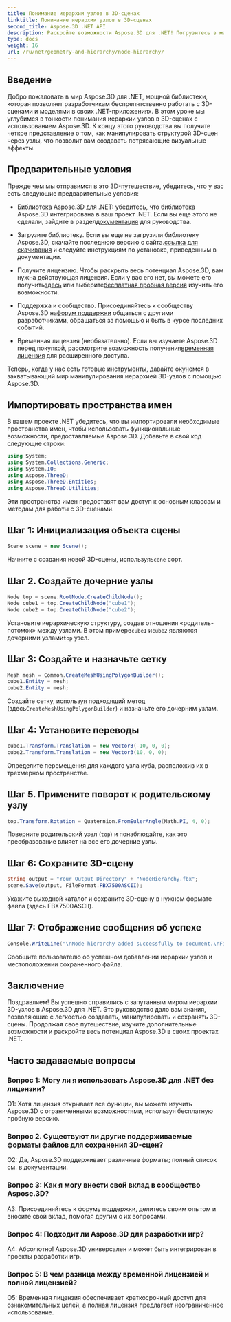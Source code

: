 ```yaml
---
title: Понимание иерархии узлов в 3D-сценах
linktitle: Понимание иерархии узлов в 3D-сценах
second_title: Aspose.3D .NET API
description: Раскройте возможности Aspose.3D для .NET! Погрузитесь в манипулирование иерархией узлов с помощью этого пошагового руководства. Создавайте потрясающие 3D-сцены без особых усилий.
type: docs
weight: 16
url: /ru/net/geometry-and-hierarchy/node-hierarchy/
---
```

## Введение

Добро пожаловать в мир Aspose.3D для .NET, мощной библиотеки, которая позволяет разработчикам беспрепятственно работать с 3D-сценами и моделями в своих .NET-приложениях. В этом уроке мы углубимся в тонкости понимания иерархии узлов в 3D-сценах с использованием Aspose.3D. К концу этого руководства вы получите четкое представление о том, как манипулировать структурой 3D-сцен через узлы, что позволит вам создавать потрясающие визуальные эффекты.

## Предварительные условия

Прежде чем мы отправимся в это 3D-путешествие, убедитесь, что у вас есть следующие предварительные условия:

-  Библиотека Aspose.3D для .NET: убедитесь, что библиотека Aspose.3D интегрирована в ваш проект .NET. Если вы еще этого не сделали, зайдите в раздел[документация](https://reference.aspose.com/3d/net/) для руководства.

-  Загрузите библиотеку. Если вы еще не загрузили библиотеку Aspose.3D, скачайте последнюю версию с сайта.[ссылка для скачивания](https://releases.aspose.com/3d/net/) и следуйте инструкциям по установке, приведенным в документации.

-  Получите лицензию. Чтобы раскрыть весь потенциал Aspose.3D, вам нужна действующая лицензия. Если у вас его нет, вы можете его получить[здесь](https://purchase.aspose.com/buy) или выберите[бесплатная пробная версия](https://releases.aspose.com/) изучить его возможности.

- Поддержка и сообщество. Присоединяйтесь к сообществу Aspose.3D на[форум поддержки](https://forum.aspose.com/c/3d/18) общаться с другими разработчиками, обращаться за помощью и быть в курсе последних событий.

-  Временная лицензия (необязательно). Если вы изучаете Aspose.3D перед покупкой, рассмотрите возможность получения[временная лицензия](https://purchase.aspose.com/temporary-license/) для расширенного доступа.

Теперь, когда у нас есть готовые инструменты, давайте окунемся в захватывающий мир манипулирования иерархией 3D-узлов с помощью Aspose.3D.

## Импортировать пространства имен

В вашем проекте .NET убедитесь, что вы импортировали необходимые пространства имен, чтобы использовать функциональные возможности, предоставляемые Aspose.3D. Добавьте в свой код следующие строки:

```csharp
using System;
using System.Collections.Generic;
using System.IO;
using Aspose.ThreeD;
using Aspose.ThreeD.Entities;
using Aspose.ThreeD.Utilities;
```

Эти пространства имен предоставят вам доступ к основным классам и методам для работы с 3D-сценами.

## Шаг 1: Инициализация объекта сцены

```csharp
Scene scene = new Scene();
```

 Начните с создания новой 3D-сцены, используя`Scene` сорт.

## Шаг 2. Создайте дочерние узлы

```csharp
Node top = scene.RootNode.CreateChildNode();
Node cube1 = top.CreateChildNode("cube1");
Node cube2 = top.CreateChildNode("cube2");
```

 Установите иерархическую структуру, создав отношения «родитель-потомок» между узлами. В этом примере`cube1` и`cube2` являются дочерними узлами`top` узел.

## Шаг 3: Создайте и назначьте сетку

```csharp
Mesh mesh = Common.CreateMeshUsingPolygonBuilder();
cube1.Entity = mesh;
cube2.Entity = mesh;
```

Создайте сетку, используя подходящий метод (здесь`CreateMeshUsingPolygonBuilder`) и назначьте его дочерним узлам.

## Шаг 4: Установите переводы

```csharp
cube1.Transform.Translation = new Vector3(-10, 0, 0);
cube2.Transform.Translation = new Vector3(10, 0, 0);
```

Определите перемещения для каждого узла куба, расположив их в трехмерном пространстве.

## Шаг 5. Примените поворот к родительскому узлу

```csharp
top.Transform.Rotation = Quaternion.FromEulerAngle(Math.PI, 4, 0);
```

Поверните родительский узел (`top`) и понаблюдайте, как это преобразование влияет на все его дочерние узлы.

## Шаг 6: Сохраните 3D-сцену

```csharp
string output = "Your Output Directory" + "NodeHierarchy.fbx";
scene.Save(output, FileFormat.FBX7500ASCII);
```

Укажите выходной каталог и сохраните 3D-сцену в нужном формате файла (здесь FBX7500ASCII).

## Шаг 7: Отображение сообщения об успехе

```csharp
Console.WriteLine("\nNode hierarchy added successfully to document.\nFile saved at " + output);
```

Сообщите пользователю об успешном добавлении иерархии узлов и местоположении сохраненного файла.

## Заключение

Поздравляем! Вы успешно справились с запутанным миром иерархии 3D-узлов в Aspose.3D для .NET. Это руководство дало вам знания, позволяющие с легкостью создавать, манипулировать и сохранять 3D-сцены. Продолжая свое путешествие, изучите дополнительные возможности и раскройте весь потенциал Aspose.3D в своих проектах .NET.

## Часто задаваемые вопросы

### Вопрос 1: Могу ли я использовать Aspose.3D для .NET без лицензии?

О1: Хотя лицензия открывает все функции, вы можете изучить Aspose.3D с ограниченными возможностями, используя бесплатную пробную версию.

### Вопрос 2. Существуют ли другие поддерживаемые форматы файлов для сохранения 3D-сцен?

О2: Да, Aspose.3D поддерживает различные форматы; полный список см. в документации.

### Вопрос 3: Как я могу внести свой вклад в сообщество Aspose.3D?

A3: Присоединяйтесь к форуму поддержки, делитесь своим опытом и вносите свой вклад, помогая другим с их вопросами.

### Вопрос 4: Подходит ли Aspose.3D для разработки игр?

А4: Абсолютно! Aspose.3D универсален и может быть интегрирован в проекты разработки игр.

### Вопрос 5: В чем разница между временной лицензией и полной лицензией?

О5: Временная лицензия обеспечивает краткосрочный доступ для ознакомительных целей, а полная лицензия предлагает неограниченное использование.